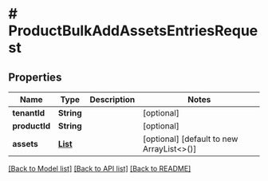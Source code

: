 # # ProductBulkAddAssetsEntriesRequest


## Properties 


Name | Type | Description | Notes
------------ | ------------- | ------------- | -------------
**tenantId**| **String** |   | [optional]
**productId**| **String** |   | [optional]
**assets**| [**List<ProductAssetData>**](ProductAssetData.md) |   | [optional] [default to new ArrayList<>()]


[[Back to Model list]](../../README.md#models) [[Back to API list]](../../README.md#endpoints) [[Back to README]](../../README.md)

